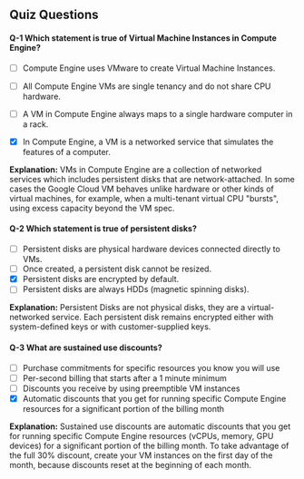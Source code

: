 ## Quiz Questions

#### Q-1 Which statement is true of Virtual Machine Instances in Compute Engine?

- [ ] Compute Engine uses VMware to create Virtual Machine Instances.
- [ ] All Compute Engine VMs are single tenancy and do not share CPU hardware.
- [ ] A VM in Compute Engine always maps to a single hardware computer in a rack.
- [x] In Compute Engine, a VM is a networked service that simulates the features of a computer.


**Explanation:**  VMs in Compute Engine are a collection of networked services which includes persistent disks that are network-attached. In some cases the Google Cloud VM behaves unlike hardware or other kinds of virtual machines, for example, when a multi-tenant virtual CPU "bursts", using excess capacity beyond the VM spec.



#### Q-2 Which statement is true of persistent disks?

- [ ] Persistent disks are physical hardware devices connected directly to VMs.
- [ ] Once created, a persistent disk cannot be resized.
- [x] Persistent disks are encrypted by default.
- [ ] Persistent disks are always HDDs (magnetic spinning disks).

**Explanation:**  Persistent Disks are not physical disks, they are a virtual-networked service. Each persistent disk remains encrypted either with system-defined keys or with customer-supplied keys.



#### Q-3 What are sustained use discounts?

- [ ] Purchase commitments for specific resources you know you will use
- [ ] Per-second billing that starts after a 1 minute minimum
- [ ] Discounts you receive by using preemptible VM instances
- [x] Automatic discounts that you get for running specific Compute Engine resources for a significant portion of the billing month

**Explanation:** Sustained use discounts are automatic discounts that you get for running specific Compute Engine resources (vCPUs, memory, GPU devices) for a significant portion of the billing month. To take advantage of the full 30% discount, create your VM instances on the first day of the month, because discounts reset at the beginning of each month.
